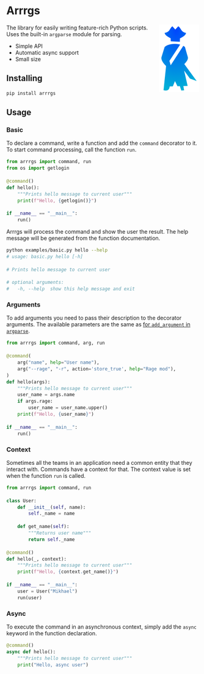 # Arrrgs

<img align="right" width="104px" height="176px"
     alt="Logo"
     src="./assets/logo@2x.png">

The library for easily writing feature-rich Python scripts. Uses the built-in `argparse` module for parsing.

* Simple API
* Automatic async support
* Small size

## Installing

```sh
pip install arrrgs
```

## Usage

### Basic

To declare a command, write a function and add the `command` decorator to it. To start command processing, call the function `run`.

```py
from arrrgs import command, run
from os import getlogin

@command()
def hello():
    """Prints hello message to current user"""
    print(f"Hello, {getlogin()}")

if __name__ == "__main__":
    run()
```

Arrrgs will process the command and show the user the result. The help message will be generated from the function documentation.

```sh
python examples/basic.py hello --help
# usage: basic.py hello [-h]

# Prints hello message to current user

# optional arguments:
#   -h, --help  show this help message and exit
```

### Arguments

To add arguments you need to pass their description to the decorator arguments. The available parameters are the same as [for `add_argument` in `argparse`](https://docs.python.org/3/library/argparse.html#quick-links-for-add-argument).

```py
from arrrgs import command, arg, run

@command(
    arg("name", help="User name"),
    arg("--rage", "-r", action='store_true', help="Rage mod"),
)
def hello(args):
    """Prints hello message to current user"""
    user_name = args.name
    if args.rage:
        user_name = user_name.upper()
    print(f"Hello, {user_name}")

if __name__ == "__main__":
    run()
```

### Context

Sometimes all the teams in an application need a common entity that they interact with. Commands have a context for that. The context value is set when the function `run` is called.

```py
from arrrgs import command, run

class User:
    def __init__(self, name):
        self._name = name

    def get_name(self):
        """Returns user name"""
        return self._name

@command()
def hello(_, context):
    """Prints hello message to current user"""
    print(f"Hello, {context.get_name()}")

if __name__ == "__main__":
    user = User("Mikhael")
    run(user)
```

### Async

To execute the command in an asynchronous context, simply add the `async` keyword in the function declaration.

```py
@command()
async def hello():
    """Prints hello message to current user"""
    print("Hello, async user")
```